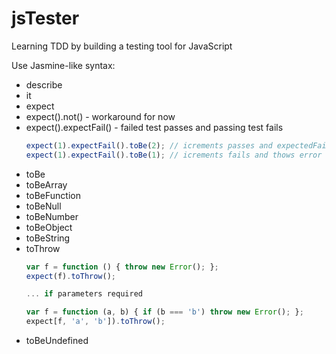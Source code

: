 jsTester
========

Learning TDD by building a testing tool for JavaScript

Use Jasmine-like syntax:
* describe
* it
* expect
* expect().not() - workaround for now
* expect().expectFail() - failed test passes and passing test fails
  ``` javascript
  expect(1).expectFail().toBe(2); // icrements passes and expectedFails
  expect(1).expectFail().toBe(1); // icrements fails and thows error
  ```
* toBe
* toBeArray
* toBeFunction
* toBeNull
* toBeNumber
* toBeObject
* toBeString
* toThrow
  ``` javascript
  var f = function () { throw new Error(); };
  expect(f).toThrow();

  ... if parameters required

  var f = function (a, b) { if (b === 'b') throw new Error(); };
  expect[f, 'a', 'b']).toThrow();
  ```
* toBeUndefined
